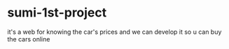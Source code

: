 # sumi-1st-project
it's a web for knowing the car's prices and we can develop it so u can buy the cars online

